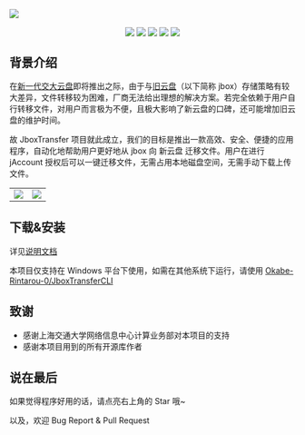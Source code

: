 ![](https://s2.loli.net/2023/11/17/oAhHsQP6N2VLD78.png)
<p align="center">
  <img align="center" src="https://img.shields.io/github/license/1357310795/JboxTransfer" /> 
  <img align="center" src="https://img.shields.io/github/forks/1357310795/JboxTransfer" /> 
  <img align="center" src="https://img.shields.io/github/stars/1357310795/JboxTransfer" /> 
  <img align="center" src="https://img.shields.io/github/v/release/1357310795/JboxTransfer?include_prereleases" /> 
  <img align="center" src="https://img.shields.io/github/downloads/1357310795/JboxTransfer/total" />
</p>

## 背景介绍
在[新一代交大云盘](https://pan.sjtu.edu.cn)即将推出之际，由于与[旧云盘](https://jbox.sjtu.edu.cn)（以下简称 jbox）存储策略有较大差异，文件转移较为困难，厂商无法给出理想的解决方案。若完全依赖于用户自行转移文件，对用户而言极为不便，且极大影响了新云盘的口碑，还可能增加旧云盘的维护时间。

故 JboxTransfer 项目就此成立，我们的目标是推出一款高效、安全、便捷的应用程序，自动化地帮助用户更好地从 jbox 向 新云盘 迁移文件。用户在进行 jAccount 授权后可以一键迁移文件，无需占用本地磁盘空间，无需手动下载上传文件。

|||
|---|---|
|![](https://s2.loli.net/2023/10/16/1KeoLdl9DpOByfi.png)|![](https://s2.loli.net/2023/10/16/5XHylnPGTcuzbqk.png)|

## 下载&安装
详见[说明文档](https://pan.sjtu.edu.cn/jboxtransfer/)

本项目仅支持在 Windows 平台下使用，如需在其他系统下运行，请使用 [Okabe-Rintarou-0/JboxTransferCLI](https://github.com/Okabe-Rintarou-0/JboxTransferCLI/)

## 致谢
- 感谢上海交通大学网络信息中心计算业务部对本项目的支持
- 感谢本项目用到的所有开源库作者

## 说在最后
如果觉得程序好用的话，请点亮右上角的 Star 哦~

以及，欢迎 Bug Report & Pull Request